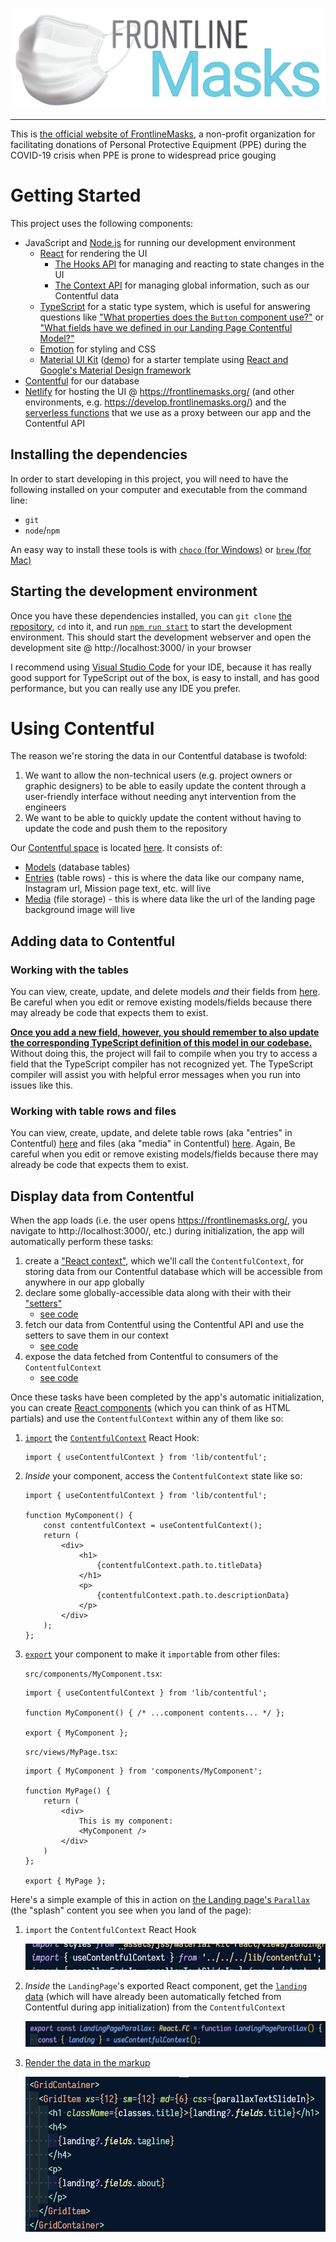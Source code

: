 ![FrontlineMasks](src/assets/img/readme/navbar-logo.png)

---

This is [the official website of FrontlineMasks](https://frontlinemasks.org/), a non-profit organization for facilitating donations of Personal Protective Equipment (PPE) during the COVID-19 crisis when PPE is prone to widespread price gouging

# Getting Started

This project uses the following components:
- JavaScript and [Node.js](https://nodejs.org/) for running our development environment
    - [React](https://reactjs.org/) for rendering the UI
        - [The Hooks API](https://reactjs.org/docs/hooks-intro.html) for managing and reacting to state changes in the UI
        - [The Context API](https://reactjs.org/docs/context.html) for managing global information, such as our Contentful data
    - [TypeScript](https://www.typescriptlang.org/) for a static type system, which is useful for answering questions like ["What properties does the `Button` component use?"](https://github.com/btoo/frontline-masks/blob/develop/src/components/CustomButtons/Button.tsx) or ["What fields have we defined in our Landing Page Contentful Model?"](https://github.com/btoo/frontline-masks/blob/develop/src/types.d.ts#L54-L66)
    - [Emotion](https://emotion.sh/) for styling and CSS
    - [Material UI Kit](https://demos.creative-tim.com/material-kit-react/#/documentation/tutorial) ([demo](https://demos.creative-tim.com/material-kit-react/#/)) for a starter template using [React and Google's Material Design framework](https://material-ui.com/)
- [Contentful](https://app.contentful.com/spaces/ab792hsrcg3y) for our database
- [Netlify](https://www.netlify.com/) for hosting the UI @ https://frontlinemasks.org/ (and other environments, e.g. https://develop.frontlinemasks.org/) and the [serverless functions](https://en.wikipedia.org/wiki/Serverless_computing) that we use as a proxy between our app and the Contentful API

## Installing the dependencies

In order to start developing in this project, you will need to have the following installed on your computer and executable from the command line:
- `git`
- `node`/`npm`

An easy way to install these tools is with [`choco` (for Windows)](https://chocolatey.org/docs/installation) or [`brew` (for Mac)](https://docs.brew.sh/Installation)

## Starting the development environment

Once you have these dependencies installed, you can `git clone` [the repository](https://github.com/btoo/frontline-masks), `cd` into it, and run [`npm run start`](https://github.com/btoo/frontline-masks/blob/develop/package.json#L52) to start the development environment. This should start the development webserver and open the development site @ http://localhost:3000/ in your browser

I recommend using [Visual Studio Code](https://code.visualstudio.com/) for your IDE, because it has really good support for TypeScript out of the box, is easy to install, and has good performance, but you can really use any IDE you prefer.

# Using Contentful

The reason we're storing the data in our Contentful database is twofold:
1. We want to allow the non-technical users (e.g. project owners or graphic designers) to be able to easily update the content through a user-friendly interface without needing anyt intervention from the engineers
2. We want to be able to quickly update the content without having to update the code and push them to the repository

Our [Contentful space](https://www.contentful.com/help/spaces-and-organizations/#what-are-spaces-and-organizations) is located [here](https://app.contentful.com/spaces/ab792hsrcg3y). It consists of:
- [Models](https://app.contentful.com/spaces/ab792hsrcg3y/content_types) (database tables)
- [Entries](https://app.contentful.com/spaces/ab792hsrcg3y/entries?id=hFVk7wgNJ9OV3wqY&order.fieldId=updatedAt&order.direction=descending&login=1&displayedFieldIds=contentType&displayedFieldIds=updatedAt&displayedFieldIds=author&already_authenticated=1) (table rows) - this is where the data like our company name, Instagram url, Mission page text, etc. will live
- [Media](https://app.contentful.com/spaces/ab792hsrcg3y/assets?id=ZEYKDX7pemdGA5cg&order.fieldId=updatedAt&order.direction=descending&displayedFieldIds=contentType&displayedFieldIds=updatedAt&displayedFieldIds=author&already_authenticated=1) (file storage) - this is where data like the url of the landing page background image will live

## Adding data to Contentful

### Working with the tables

You can view, create, update, and delete models _and_ their fields from [here](https://app.contentful.com/spaces/ab792hsrcg3y/content_types). Be careful when you edit or remove existing models/fields because there may already be code that expects them to exist.

[__Once you add a new field, however, you should remember to also update the corresponding TypeScript definition of this model in our codebase.__](https://github.com/btoo/frontline-masks/blob/develop/src/types.d.ts) Without doing this, the project will fail to compile when you try to access a field that the TypeScript compiler has not recognized yet. The TypeScript compiler will assist you with helpful error messages when you run into issues like this.

### Working with table rows and files

You can view, create, update, and delete table rows (aka "entries" in Contentful) [here](https://app.contentful.com/spaces/ab792hsrcg3y/entries?id=hFVk7wgNJ9OV3wqY&order.fieldId=updatedAt&order.direction=descending&login=1&displayedFieldIds=contentType&displayedFieldIds=updatedAt&displayedFieldIds=author&already_authenticated=1) and files (aka "media" in Contentful) [here](https://app.contentful.com/spaces/ab792hsrcg3y/assets?id=ZEYKDX7pemdGA5cg&order.fieldId=updatedAt&order.direction=descending&displayedFieldIds=contentType&displayedFieldIds=updatedAt&displayedFieldIds=author&already_authenticated=1). Again, Be careful when you edit or remove existing models/fields because there may already be code that expects them to exist.

## Display data from Contentful

When the app loads (i.e. the user opens https://frontlinemasks.org/, you navigate to http://localhost:3000/, etc.) during initialization, the app will automatically perform these tasks:
1. create a ["React context"](https://reactjs.org/docs/context.html), which we'll call the `ContentfulContext`, for storing data from our Contentful database which will be accessible from anywhere in our app globally
2. declare some globally-accessible data along with their with their ["setters"](https://en.wikipedia.org/wiki/Mutator_method)
    - [see code](https://github.com/btoo/frontline-masks/blob/develop/src/lib/contentful.tsx#L12-L14)
3. fetch our data from Contentful using the Contentful API and use the setters to save them in our context
    - [see code](https://github.com/btoo/frontline-masks/blob/develop/src/lib/contentful.tsx#L16-L31)
4. expose the data fetched from Contentful to consumers of the `ContentfulContext`
    - [see code](https://github.com/btoo/frontline-masks/blob/develop/src/lib/contentful.tsx#L47)

Once these tasks have been completed by the app's automatic initialization, you can create [React components](https://reactjs.org/docs/components-and-props.html#function-and-class-components) (which you can think of as HTML partials) and use the `ContentfulContext` within any of them like so:
1. [`import`](https://developer.mozilla.org/en-US/docs/Web/JavaScript/Reference/Statements/import) the [`ContentfulContext`](https://github.com/btoo/frontline-masks/blob/develop/src/lib/contentful.tsx#L56-L58) React Hook:
    ```tsx
    import { useContentfulContext } from 'lib/contentful';
    ```
2. _Inside_ your component, access the `ContentfulContext` state like so:
    ```tsx
    import { useContentfulContext } from 'lib/contentful';

    function MyComponent() {
        const contentfulContext = useContentfulContext();
        return (
            <div>
                <h1>
                    {contentfulContext.path.to.titleData}
                </h1>
                <p>
                    {contentfulContext.path.to.descriptionData}
                </p>
            </div>
        );
    };
    ```
3. [`export`](https://developer.mozilla.org/en-US/docs/web/javascript/reference/statements/export) your component to make it `import`able from other files:
    
    `src/components/MyComponent.tsx`:
    ```tsx
    import { useContentfulContext } from 'lib/contentful';

    function MyComponent() { /* ...component contents... */ };

    export { MyComponent };
    ```

    `src/views/MyPage.tsx`:
    ```tsx
    import { MyComponent } from 'components/MyComponent';

    function MyPage() {
        return (
            <div>
                This is my component:
                <MyComponent />
            </div>
        )
    };

    export { MyPage };
    ```

Here's a simple example of this in action on [the Landing page's `Parallax`](https://github.com/btoo/frontline-masks/blob/develop/src/views/LandingPage/Parallax/index.tsx) (the "splash" content you see when you land of the page):
1. `import` the `ContentfulContext` React Hook

    ![Import Contentful Context](src/assets/img/readme/import-contentful-context.png)

2. _Inside_ the `LandingPage`'s exported React component, get the [`landing` data](https://github.com/btoo/frontline-masks/blob/develop/src/lib/contentful.tsx#L14) (which will have already been automatically fetched from Contentful during app initialization) from the `ContentfulContext`

    ![Import Contentful Context](src/assets/img/readme/get-landing-data-from-context.png)

3. [Render the data in the markup](https://reactjs.org/docs/introducing-jsx.html)

    ![Render the data in the markup](src/assets/img/readme/render-data-in-markup.png)
